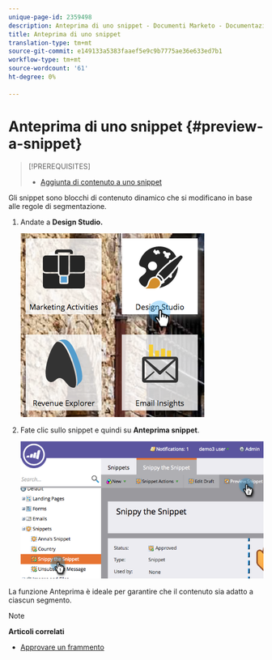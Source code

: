 ```yaml
---
unique-page-id: 2359498
description: Anteprima di uno snippet - Documenti Marketo - Documentazione prodotto
title: Anteprima di uno snippet
translation-type: tm+mt
source-git-commit: e149133a5383faaef5e9c9b7775ae36e633ed7b1
workflow-type: tm+mt
source-wordcount: '61'
ht-degree: 0%

---
```



# Anteprima di uno snippet {#preview-a-snippet}

>[!PREREQUISITES]
>
>* [Aggiunta di contenuto a uno snippet](add-content-to-a-snippet.md)

>



Gli snippet sono blocchi di contenuto dinamico che si modificano in base alle regole di segmentazione.

1. Andate a **Design Studio.**

   ![](assets/designstudio-3.png)

1. Fate clic sullo snippet e quindi su **Anteprima snippet**.

   ![](assets/image2014-9-16-9-3a48-3a32.png)

La funzione Anteprima è ideale per garantire che il contenuto sia adatto a ciascun segmento.

>[!NOTE]
>
>**Articoli correlati**
>
>* [Approvare un frammento](approve-a-snippet.md)

>




